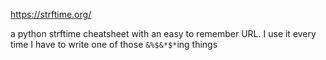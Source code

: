 https://strftime.org/

a python strftime cheatsheet with an easy to remember URL. I use it every time I have to write one of those `&%$&*$*`ing things